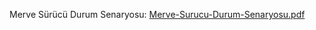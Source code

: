 Merve Sürücü Durum Senaryosu: [Merve-Surucu-Durum-Senaryosu.pdf](https://raw.githubusercontent.com/merve824/linktree_clone/main/senaryolar/Merve-Surucu-Durum-Senaryoları.pdf)







